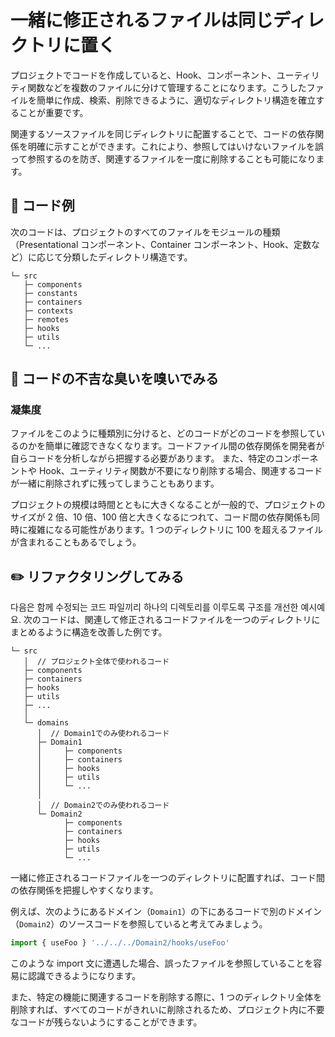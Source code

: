 # 一緒に修正されるファイルは同じディレクトリに置く

<div style="margin-top: 16px">
<Badge type="info" text="응집도" />
</div>

プロジェクトでコードを作成していると、Hook、コンポーネント、ユーティリティ関数などを複数のファイルに分けて管理することになります。こうしたファイルを簡単に作成、検索、削除できるように、適切なディレクトリ構造を確立することが重要です。

関連するソースファイルを同じディレクトリに配置することで、コードの依存関係を明確に示すことができます。これにより、参照してはいけないファイルを誤って参照するのを防ぎ、関連するファイルを一度に削除することも可能になります。

## 📝 コード例

次のコードは、プロジェクトのすべてのファイルをモジュールの種類（Presentational コンポーネント、Container コンポーネント、Hook、定数など）に応じて分類したディレクトリ構造です。

```text
└─ src
   ├─ components
   ├─ constants
   ├─ containers
   ├─ contexts
   ├─ remotes
   ├─ hooks
   ├─ utils
   └─ ...
```

## 👃 コードの不吉な臭いを嗅いでみる

### 凝集度

ファイルをこのように種類別に分けると、どのコードがどのコードを参照しているのかを簡単に確認できなくなります。コードファイル間の依存関係を開発者が自らコードを分析しながら把握する必要があります。
また、特定のコンポーネントや Hook、ユーティリティ関数が不要になり削除する場合、関連するコードが一緒に削除されずに残ってしまうこともあります。

プロジェクトの規模は時間とともに大きくなることが一般的で、プロジェクトのサイズが 2 倍、10 倍、100 倍と大きくなるにつれて、コード間の依存関係も同時に複雑になる可能性があります。1 つのディレクトリに 100 を超えるファイルが含まれることもあるでしょう。

## ✏️ リファクタリングしてみる

다음은 함께 수정되는 코드 파일끼리 하나의 디렉토리를 이루도록 구조를 개선한 예시예요.
次のコードは、関連して修正されるコードファイルを一つのディレクトリにまとめるように構造を改善した例です。

```text
└─ src
   │  // プロジェクト全体で使われるコード
   ├─ components
   ├─ containers
   ├─ hooks
   ├─ utils
   ├─ ...
   │
   └─ domains
      │  // Domain1でのみ使われるコード
      ├─ Domain1
      │     ├─ components
      │     ├─ containers
      │     ├─ hooks
      │     ├─ utils
      │     └─ ...
      │
      │  // Domain2でのみ使われるコード
      └─ Domain2
            ├─ components
            ├─ containers
            ├─ hooks
            ├─ utils
            └─ ...
```

一緒に修正されるコードファイルを一つのディレクトリに配置すれば、コード間の依存関係を把握しやすくなります。

例えば、次のようにあるドメイン（`Domain1`）の下にあるコードで別のドメイン（`Domain2`）のソースコードを参照していると考えてみましょう。

```typescript
import { useFoo } '../../../Domain2/hooks/useFoo'
```

このような import 文に遭遇した場合、誤ったファイルを参照していることを容易に認識できるようになります。

また、特定の機能に関連するコードを削除する際に、1 つのディレクトリ全体を削除すれば、すべてのコードがきれいに削除されるため、プロジェクト内に不要なコードが残らないようにすることができます。
